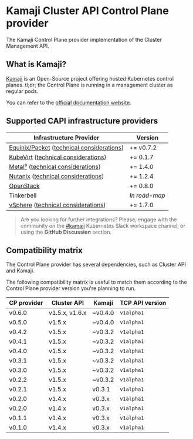 # Kamaji Cluster API Control Plane provider

The Kamaji Control Plane provider implementation of the Cluster Management API.

## What is Kamaji?

[Kamaji](http://github.com/clastix/kamaji) is an Open-Source project offering hosted Kubernetes control planes.
tl;dr; the Control Plane is running in a management cluster as regular pods.

You can refer to the [official documentation website](https://kamaji.clastix.io/).

## Supported CAPI infrastructure providers

| Infrastructure Provider                                                                                                                 | Version       |
|-----------------------------------------------------------------------------------------------------------------------------------------|---------------|
| [Equinix/Packet](https://github.com/kubernetes-sigs/cluster-api-provider-packet) ([technical considerations](docs/providers-packet.md)) | += v0.7.2     |
| [KubeVirt](https://github.com/kubernetes-sigs/cluster-api-provider-kubevirt) ([technical considerations](docs/providers-kubevirt.md))   | += 0.1.7      |
| [Metal³](https://github.com/metal3-io/cluster-api-provider-metal3) ([technical considerations](docs/providers-metal3.md))               | += 1.4.0      |
| [Nutanix](https://github.com/nutanix-cloud-native/cluster-api-provider-nutanix) ([technical considerations](docs/providers-nutanix.md)) | += 1.2.4      |
| [OpenStack](https://github.com/kubernetes-sigs/cluster-api-provider-openstack)                                                          | += 0.8.0      |
| Tinkerbell                                                                                                                              | _In road-map_ |
| [vSphere](https://github.com/kubernetes-sigs/cluster-api-provider-vsphere) ([technical considerations](docs/providers-vsphere.md))      | += 1.7.0      |

> Are you looking for further integrations?
> Please, engage with the community on the [#kamaji](https://kubernetes.slack.com/archives/C03GLTTMWNN) Kubernetes Slack
> workspace channel, or using the **GitHub Discussion** section.

## Compatibility matrix

The Control Plane provider has several dependencies, such as Cluster API and Kamaji.

The following compatibility matrix is useful to match them according to the Control Plane provider version you're planning to run.

| CP provider | Cluster API    | Kamaji  | TCP API version |
|-------------|----------------|---------|-----------------|
| v0.6.0      | v1.5.x, v1.6.x | ~v0.4.0 | `v1alpha1`      |
| v0.5.0      | v1.5.x         | ~v0.4.0 | `v1alpha1`      |
| v0.4.2      | v1.5.x         | ~v0.3.2 | `v1alpha1`      |
| v0.4.1      | v1.5.x         | ~v0.3.2 | `v1alpha1`      |
| v0.4.0      | v1.5.x         | ~v0.3.2 | `v1alpha1`      |
| v0.3.1      | v1.5.x         | ~v0.3.2 | `v1alpha1`      |
| v0.3.0      | v1.5.x         | ~v0.3.2 | `v1alpha1`      |
| v0.2.2      | v1.5.x         | ~v0.3.2 | `v1alpha1`      |
| v0.2.1      | v1.5.x         | v0.3.1  | `v1alpha1`      |
| v0.2.0      | v1.4.x         | v0.3.x  | `v1alpha1`      |
| v0.2.0      | v1.4.x         | v0.3.x  | `v1alpha1`      |
| v0.1.1      | v1.4.x         | v0.3.x  | `v1alpha1`      |
| v0.1.0      | v1.4.x         | v0.3.x  | `v1alpha1`      |

